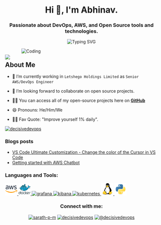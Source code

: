 <h1 align="center">Hi 👋, I'm Abhinav.</h1>
<h3 align="center">Passionate about DevOps, AWS, and Open Source tools and technologies.</h3>

<div align="center">
  
![Typing SVG](https://readme-typing-svg.herokuapp.com?font=ROBOT&size=25&color=39FF14&background=000000&center=true&vCenter=true&width=490&lines=%3E+Welcome+to+my+GitHub+profile...!)

</div>

<!-- <p align="left"> <img src="https://komarev.com/ghpvc/?username=decisivedevops&label=Profile%20views&color=0e75b6&style=flat" alt="decisivedevops" /> </p>
 -->

<img align="right" alt="Coding" width="450" src="https://cdn.dribbble.com/users/1162077/screenshots/3848914/programmer.gif">

## <img src="https://c.tenor.com/NCRHhqkXrJYAAAAi/programmers-go-internet.gif" width="25">  <b>About Me</b>

- 🔭 I’m currently working in `Letshego Holdings Limited` as `Senior AWS/DevOps Engineer`

- 👯 I’m looking forward to collaborate on open source projects.

- 👨‍💻 You can access all of my open-source projects here on **[GitHub](https://github.com/decisivedevops)**

- 😄 Pronouns: He/Him/We

- 💪🏼 Fav Quote: "Improve yourself 1% daily".

<p align="left"> <a href="https://twitter.com/decisivedevops" target="blank"><img src="https://img.shields.io/twitter/follow/decisivedevops?logo=twitter&style=for-the-badge" alt="decisivedevops" /></a> </p>

<!-- <p align="left"> <a href="https://github.com/ryo-ma/github-profile-trophy"><img src="https://github-profile-trophy.vercel.app/?username=decisivedevops" alt="decisivedevops" /></a> </p> -->

### Blogs posts
<!-- BLOG-POST-LIST:START -->
- [VS Code Ultimate Customization - Change the color of the Cursor in VS Code](https://decisivedevops.com/vs-code-ultimate-customization-change-the-color-of-the-cursor-in-vs-code)
- [Getting started with AWS Chatbot](https://decisivedevops.com/getting-started-with-aws-chatbot)
<!-- BLOG-POST-LIST:END -->

<h3 align="left">Languages and Tools:</h3>
<p align="left"> <a href="https://aws.amazon.com" target="_blank" rel="noreferrer"> <img src="https://raw.githubusercontent.com/devicons/devicon/master/icons/amazonwebservices/amazonwebservices-original-wordmark.svg" alt="aws" width="40" height="40"/> </a> <a href="https://www.docker.com/" target="_blank" rel="noreferrer"> <img src="https://raw.githubusercontent.com/devicons/devicon/master/icons/docker/docker-original-wordmark.svg" alt="docker" width="40" height="40"/> </a> <a href="https://grafana.com" target="_blank" rel="noreferrer"> <img src="https://www.vectorlogo.zone/logos/grafana/grafana-icon.svg" alt="grafana" width="40" height="40"/> </a> <a href="https://www.elastic.co/kibana" target="_blank" rel="noreferrer"> <img src="https://www.vectorlogo.zone/logos/elasticco_kibana/elasticco_kibana-icon.svg" alt="kibana" width="40" height="40"/> </a> <a href="https://kubernetes.io" target="_blank" rel="noreferrer"> <img src="https://www.vectorlogo.zone/logos/kubernetes/kubernetes-icon.svg" alt="kubernetes" width="40" height="40"/> </a> <a href="https://www.linux.org/" target="_blank" rel="noreferrer"> <img src="https://raw.githubusercontent.com/devicons/devicon/master/icons/linux/linux-original.svg" alt="linux" width="40" height="40"/> </a> <a href="https://www.python.org" target="_blank" rel="noreferrer"> <img src="https://raw.githubusercontent.com/devicons/devicon/master/icons/python/python-original.svg" alt="python" width="40" height="40"/> </a> </p>


<h3 align="center">Connect with me:</h3>
<p align="center">
<a href="https://www.linkedin.com/in/abhinav-dumbre/" target="blank"><img align="center" src="https://i.pinimg.com/originals/de/b4/6f/deb46f02a59e3b3a2aa58fac16290d63.gif" alt="sarath-p-m" height="40" width="45" /></a>
<a href="https://twitter.com/decisivedevops" target="blank"><img align="center" src="https://raw.githubusercontent.com/rahuldkjain/github-profile-readme-generator/master/src/images/icons/Social/twitter.svg" alt="decisivedevops" height="30" width="40" /></a>
<a href="https://hashnode.com/@decisivedevops" target="blank"><img align="center" src="https://raw.githubusercontent.com/rahuldkjain/github-profile-readme-generator/master/src/images/icons/Social/hashnode.svg" alt="@decisivedevops" height="30" width="40" /></a>


